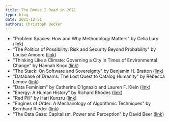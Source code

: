 ```yaml
---
title: The Books I Read in 2021
type: blog
date: 2021-12-31
authors: Christoph Becker
---
```


- "Problem Spaces: How and Why Methodology Matters" by Celia Lury ([link](https://www.politybooks.com/bookdetail?book_slug=problem-spaces-how-and-why-methodology-matters--9781509507931))
- "The Politics of Possibility: Risk and Security Beyond Probability" by Louise Amoore ([link](https://www.dukeupress.edu/the-politics-of-possibility))
- "Thinking Like a Climate: Governing a City in Times of Environmental Change" by Hannah Knox ([link](https://www.dukeupress.edu/thinking-like-a-climate))
- "The Stack: On Software and Sovereignty" by Benjamin H. Bratton ([link](https://mitpress.mit.edu/books/stack))
- "Database of Dreams: The Lost Quest to Catalog Humanity" by Rebecca Lemov ([link](https://yalebooks.yale.edu/book/9780300209525/database-dreams/))
- "Data Feminism" by Catherine D'Ignazio and Lauren F. Klein ([link](https://mitpress.mit.edu/books/data-feminism))
- "Energy: A Human History" by Richard Rhodes ([link](https://www.simonandschuster.co.uk/books/Energy/Richard-Rhodes/9781501105364))
- "Red Pill" by Hari Kunzru ([link](https://www.simonandschuster.co.uk/books/Red-Pill/Hari-Kunzru/9781471194504))
- "Engines of Order: A Mechanology of Algorithmic Techniques" by Bernhard Rieder ([link](https://www.aup.nl/en/book/9789462986190/engines-of-order))
- "The Data Gaze: Capitalism, Power and Perception" by David Beer ([link](https://uk.sagepub.com/en-gb/eur/the-data-gaze/book257707))
